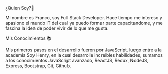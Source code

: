 ¿Quien Soy?👀

Mi nombre es Franco, soy Full Stack Developer. Hace tiempo me intereso y apasiono el mundo IT del cual ya puedo formar parte capacitandome, y me fascina la idea de poder vivir de lo que me gusta.

Mis Conocimientos 📚

Mis primeros pasos en el desarrollo fueron por JavaScript. luego entre a la academia Soy Henry, en la cual desarrolle increibles habilidades, sumamos a los conocimientos JavaScript avanzado, ReactJS, Redux, NodeJS, Express, Bootstrap, Git, Github.

<!---
francoag98/francoag98 is a ✨ special ✨ repository because its `README.md` (this file) appears on your GitHub profile.
You can click the Preview link to take a look at your changes.
--->

